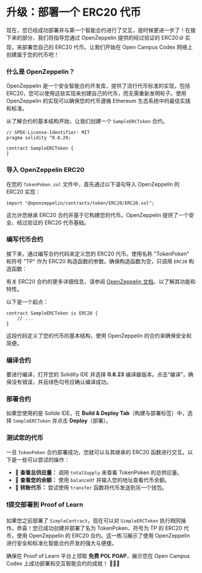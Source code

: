 # 升级：部署一个 ERC20 代币

现在，您已经成功部署并与第一个智能合约进行了交互，是时候更进一步了！在接下来的部分，我们将指导您通过 OpenZeppelin 提供的经过验证的 ERC20🪙 实现，来部署您自己的 ERC20 代币。让我们开始在 Open Campus Codex 网络上创建属于您的代币吧！

### 什么是 OpenZeppelin？

OpenZeppelin 是一个安全智能合约开发库，提供了流行代币标准的实现，包括 ERC20，您可以使用这些实现来创建自己的代币，而无需重新发明轮子。使用 OpenZeppelin 的实现可以确保您的代币遵循 Ethereum 生态系统中的最佳实践和标准。

从了解合约的基本结构开始，让我们创建一个 `SampleERCToken` 合约。

```solidity
// SPDX-License-Identifier: MIT
pragma solidity ^0.8.20;

contract SampleERCToken {
}
```

### 导入 OpenZeppelin ERC20

在您的 `TokenPoken.sol` 文件中，首先通过以下语句导入 OpenZeppelin 的 ERC20 实现：

```solidity
import "@openzeppelin/contracts/token/ERC20/ERC20.sol";
```

这允许您继承 ERC20 合约并基于它构建您的代币。OpenZeppelin 提供了一个安全、经过验证的 ERC20 代币基础。

### 编写代币合约

接下来，通过编写合约代码来定义您的 ERC20 代币。使用名称 "TokenPoken" 和符号 "TP" 作为 ERC20 构造函数的参数。确保构造函数为空，只调用 `ERC20` 构造函数：

有关 ERC20 合约的更多详细信息，请参阅 [OpenZeppelin 文档](https://docs.openzeppelin.com/contracts/4.x/erc20)，以了解其功能和特性。

以下是一个起点：

```solidity
contract SampleERCToken is ERC20 { 
	// ...
}
```

这段代码定义了您的代币的基本结构，使用 OpenZeppelin 的合约来确保安全和简便。

### 编译合约

要进行编译，打开您的 Solidity IDE 并选择 **0.8.23** 编译器版本。点击“编译”，确保没有错误，并且绿色勾号应确认编译成功。

### 部署合约

如果您使用的是 Solide IDE，在 **Build & Deploy Tab**（构建与部署标签）中，选择 `SampleERCToken` 并点击 **Deploy**（部署）。

### 测试您的代币

一旦 `TokenPoken` 合约部署成功，您就可以与其继承的 ERC20 函数进行交互。以下是一些可以尝试的操作：

- 🧮 **查看总供应量：** 调用 `totalSupply` 来查看 TokenPoken 的总供应量。
- 👛 **查看您的余额：** 使用 `balanceOf` 并输入您的地址查看代币余额。
- 🔄 **转账代币：** 尝试使用 `transfer` 函数将代币发送到另一个钱包。

### ❗提交部署到 Proof of Learn

如果您之前部署了 `SimpleContract`，现在可以对 `SimpleERCToken` 执行相同操作。恭喜！您已成功创建并部署了名为 TokenPoken、符号为 TP 的 ERC20 代币，使用 OpenZeppelin 的 ERC20 合约。这一练习展示了使用 OpenZeppelin 进行安全和标准化智能合约开发的强大与便捷。

确保在 Proof of Learn 平台上领取 **免费 POL POAP**，展示您在 Open Campus Codex 上成功部署和交互智能合约的成就！ 🎉🎉🎉